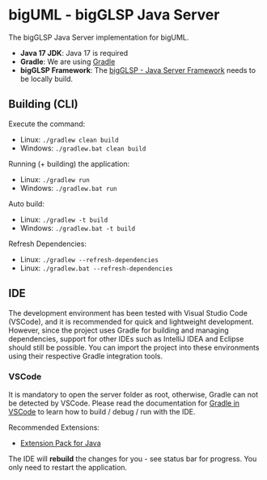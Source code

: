 # bigUML - bigGLSP Java Server

The bigGLSP Java Server implementation for bigUML.

- **Java 17 JDK**: Java 17 is required
- **Gradle**: We are using [Gradle](https://gradle.org/)
- **bigGLSP Framework**: The [bigGLSP - Java Server Framework](https://github.com/glsp-extensions/bigGLSP-framework) needs to be locally build.

## Building (CLI)

Execute the command:

- Linux: `./gradlew clean build`
- Windows: `./gradlew.bat clean build`

Running (+ building) the application:

- Linux: `./gradlew run`
- Windows: `./gradlew.bat run`

Auto build:

- Linux: `./gradlew -t build`
- Windows: `./gradlew.bat -t build`

Refresh Dependencies:

- Linux: `./gradlew --refresh-dependencies`
- Linux: `./gradlew.bat --refresh-dependencies`

## IDE

The development environment has been tested with Visual Studio Code (VSCode), and it is recommended for quick and lightweight development. However, since the project uses Gradle for building and managing dependencies, support for other IDEs such as IntelliJ IDEA and Eclipse should still be possible. You can import the project into these environments using their respective Gradle integration tools.

### VSCode

It is mandatory to open the server folder as root, otherwise, Gradle can not be detected by VSCode. Please read the documentation for [Gradle in VSCode](https://code.visualstudio.com/docs/java/java-build#_gradle) to learn how to build / debug / run with the IDE.

Recommended Extensions:

- [Extension Pack for Java](https://marketplace.visualstudio.com/items?itemName=vscjava.vscode-java-pack)

The IDE will **rebuild** the changes for you - see status bar for progress. You only need to restart the application.
